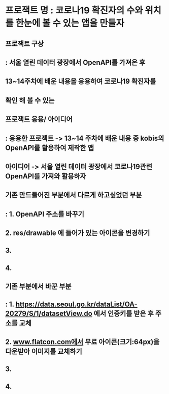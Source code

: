 # 프로잭트 명 : 코로나19 확진자의 수와 위치를 한눈에 볼 수 있는 앱을 만들자

## 프로잭트 구상
## :  서울 열린 데이터 광장에서 OpenAPI를 가져온 후 
##    13~14주차에 배운 내용을 응용하여 코로나19 확진자를
##    확인 해 볼 수 있는 

## 프로잭트 응용/ 아이디어
## : 응용한 프로젝트 -> 13~14 주차에 배운 내용 중 kobis의 OpenAPI를 활용하여 제작한 앱
##   아이디어 -> 서울 열린 데이터 광장에서 코로나19관련 OpenAPI를 가져와 활용하자

## 기존 만드들어진 부분에서 다르게 하고싶었던 부분
## : 1. OpenAPI 주소를 바꾸기
##   2. res/drawable 에 들어가 있는 아이콘을 변경하기
##   3. 
##   4. 

## 기존 부분에서 바꾼 부분
## : 1. https://data.seoul.go.kr/dataList/OA-20279/S/1/datasetView.do 에서 인증키를 받은 후 주소를 교체
##   2. www.flatcon.com에서 무료 아이콘(크기:64px)을 다운받아 이미지를 교체하기
##   3. 
##   4. 
